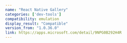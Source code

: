 ```yaml
---
name: "React Native Gallery"
categories: ['dev-tools']
compatibility: emulation
display_result: "Compatible"
version_from: "1.0.36.0"
link: https://apps.microsoft.com/detail/9NPG0B292H4R
---
```


